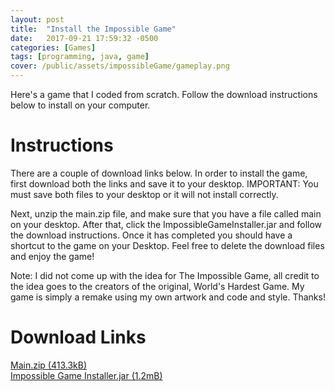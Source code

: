 ```yaml
---
layout: post
title:  "Install the Impossible Game"
date:   2017-09-21 17:59:32 -0500
categories: [Games]
tags: [programming, java, game]
cover: /public/assets/impossibleGame/gameplay.png
---
```

Here's a game that I coded from scratch. Follow the download instructions below to install on your computer.

Instructions
============

There are a couple of download links below. In order to install the game, first download both the links and save it to your desktop. IMPORTANT: You must save both files to your desktop or it will not install correctly.

Next, unzip the main.zip file, and make sure that you have a file called main on your desktop. After that, click the ImpossibleGameInstaller.jar and follow the download instructions. Once it has completed you should have a shortcut to the game on your Desktop. Feel free to delete the download files and enjoy the game!

Note: I did not come up with the idea for The Impossible Game, all credit to the idea goes to the creators of the original, World's Hardest Game. My game is simply a remake using my own artwork and code and style. Thanks!

Download Links
==============

[Main.zip (413.3kB)][1]<br>
[Impossible Game Installer.jar (1.2mB)][2]

[1]: {{site.url}}/public/downloads/impossibleGame/main.zip
[2]: {{site.url}}/public/downloads/impossibleGame/impossibleGameInstaller.jar
